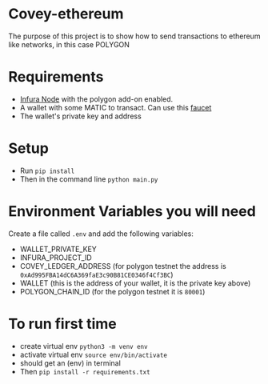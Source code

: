 # Covey-ethereum

The purpose of this project is to show how to send transactions to ethereum like networks, in this case POLYGON

# Requirements

-   [Infura Node](https://infura.io/) with the polygon add-on enabled.
-   A wallet with some MATIC to transact. Can use this [faucet](https://faucet.polygon.technology/)
-   The wallet's private key and address

# Setup

-   Run `pip install`
-   Then in the command line `python main.py`

# Environment Variables you will need

Create a file called `.env` and add the following variables:

-   WALLET_PRIVATE_KEY
-   INFURA_PROJECT_ID
-   COVEY_LEDGER_ADDRESS (for polygon testnet the address is `0xAd995FBA14dC6A369faE3c90B81CE0346f4Cf3BC`)
-   WALLET (this is the address of your wallet, it is the private key above)
-   POLYGON_CHAIN_ID (for the polygon testnet it is `80001`)

# To run first time 
-  create virtual env  `python3 -m venv env`
-  activate virtual env `source env/bin/activate`
-  should get an (env) in terminal 
-  Then `pip install -r requirements.txt`